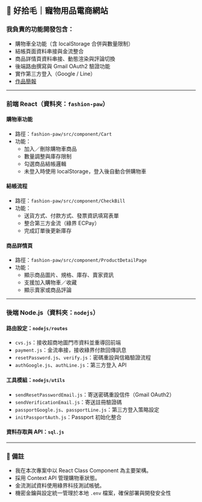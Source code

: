 ## 🐾 好拾毛｜寵物用品電商網站

### 我負責的功能開發包含：
- 購物車全功能（含 localStorage 合併與數量限制）
- 結帳頁面資料串接與金流整合
- 商品詳情頁資料串接、動態渲染與評論切換
- 後端路由撰寫與 Gmail OAuth2 驗證功能
- 實作第三方登入（Google / Line）
- [作品簡報](https://docs.google.com/presentation/d/1A8ZjHB-7j530-yp74gex5Pa-ZHD2-y0F/edit?usp=sharing&ouid=114015330288415401537&rtpof=true&sd=true)

---

### 前端 React（資料夾：`fashion-paw`）

#### 購物車功能
- 路徑：`fashion-paw/src/component/Cart`
- 功能：
  - 加入／刪除購物車商品
  - 數量調整與庫存限制
  - 勾選商品結帳邏輯
  - 未登入時使用 localStorage，登入後自動合併購物車

#### 結帳流程
- 路徑：`fashion-paw/src/component/CheckBill`
- 功能：
  - 送貨方式、付款方式、發票資訊填寫表單
  - 整合第三方金流（綠界 ECPay）
  - 完成訂單後更新庫存

#### 商品詳情頁
- 路徑：`fashion-paw/src/component/ProductDetailPage`
- 功能：
  - 顯示商品圖片、規格、庫存、賣家資訊
  - 支援加入購物車／收藏
  - 顯示賣家或商品評論

---

### 後端 Node.js（資料夾：`nodejs`）

#### 路由設定：`nodejs/routes`
- `cvs.js`：接收超商地圖門市資料並重導回前端
- `payment.js`：金流串接，接收綠界付款回傳訊息
- `resetPassword.js`、`verify.js`：密碼重設與信箱驗證流程
- `authGoogle.js`、`authLine.js`：第三方登入 API

#### 工具模組：`nodejs/utils`
- `sendResetPasswordEmail.js`：寄送密碼重設信件（Gmail OAuth2）
- `sendVerificationEmail.js`：寄送註冊驗證碼
- `passportGoogle.js`、`passportLine.js`：第三方登入策略設定
- `initPassportAuth.js`：Passport 初始化整合

#### 資料存取與 API：`sql.js`

---

### 📌 備註

- 我在本次專案中以 React Class Component 為主要架構。
- 採用 Context API 管理購物車狀態。
- 金流測試資料使用綠界科技測試帳號。
- 機密金鑰與設定統一管理於本地 `.env` 檔案，確保部署與開發安全性
